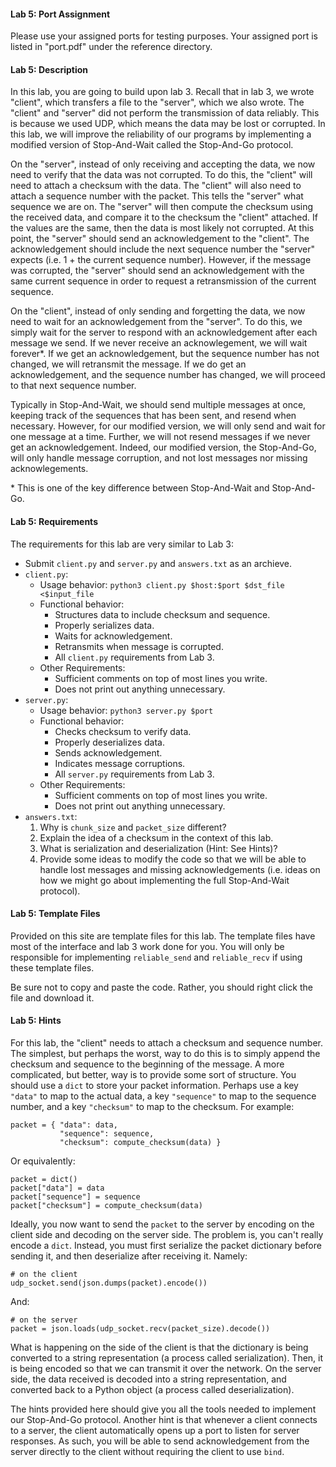 
#### Lab 5: Port Assignment
Please use your assigned ports for testing purposes.
Your assigned port is listed in "port.pdf" under the reference directory.


#### Lab 5: Description
In this lab, you are going to build upon lab 3. Recall that in lab 3, we wrote
"client", which transfers a file to the "server", which we also wrote. The
"client" and "server" did not perform the transmission of data reliably. This is
because we used UDP, which means the data may be lost or corrupted. In this lab,
we will improve the reliability of our programs by implementing a modified
version of Stop-And-Wait called the Stop-And-Go protocol.

On the "server", instead of only receiving and accepting the data, we now need
to verify that the data was not corrupted. To do this, the "client" will need to
attach a checksum with the data. The "client" will also need to attach a
sequence number with the packet. This tells the "server" what sequence we are
on. The "server" will then compute the checksum using the received data, and
compare it to the checksum the "client" attached.  If the values are the same,
then the data is most likely not corrupted. At this point, the "server" should
send an acknowledgement to the "client". The acknowledgement should include the
next sequence number the "server" expects (i.e. 1 + the current sequence
number). However, if the message was corrupted, the "server" should send an
acknowledgement with the same current sequence in order to request a
retransmission of the current sequence.

On the "client", instead of only sending and forgetting the data, we now need to
wait for an acknowledgement from the "server". To do this, we simply wait for
the server to respond with an acknowledgement after each message we send. If we
never receive an acknowlegement, we will wait forever\*. If we get an
acknowledgement, but the sequence number has not changed, we will retransmit the
message. If we do get an acknowledgement, and the sequence number has changed,
we will proceed to that next sequence number.

Typically in Stop-And-Wait, we should send multiple messages at once, keeping
track of the sequences that has been sent, and resend when necessary. However,
for our modified version, we will only send and wait for one message at a time.
Further, we will not resend messages if we never get an acknowledgement. Indeed,
our modified version, the Stop-And-Go, will only handle message corruption, and
not lost messages nor missing acknowlegements.

\* This is one of the key difference between Stop-And-Wait and Stop-And-Go.


#### Lab 5: Requirements
The requirements for this lab are very similar to Lab 3:

* Submit `client.py` and `server.py` and `answers.txt` as an archieve.
* `client.py`:
    * Usage behavior: `python3 client.py $host:$port $dst_file <$input_file`
    * Functional behavior:
        * Structures data to include checksum and sequence.
        * Properly serializes data.
        * Waits for acknowledgement.
        * Retransmits when message is corrupted.
        * All `client.py` requirements from Lab 3.
    * Other Requirements:
        * Sufficient comments on top of most lines you write.
        * Does not print out anything unnecessary.
* `server.py`:
    * Usage behavior: `python3 server.py $port`
    * Functional behavior:
        * Checks checksum to verify data.
        * Properly deserializes data.
        * Sends acknowledgement.
        * Indicates message corruptions.
        * All `server.py` requirements from Lab 3.
    * Other Requirements:
        * Sufficient comments on top of most lines you write.
        * Does not print out anything unnecessary.
* `answers.txt`:
    1. Why is `chunk_size` and `packet_size` different?
    1. Explain the idea of a checksum in the context of this lab.
    1. What is serialization and deserialization (Hint: See Hints)?
    1. Provide some ideas to modify the code so that we will be able to handle
       lost messages and missing acknowledgements (i.e. ideas on how we might go
       about implementing the full Stop-And-Wait protocol).


#### Lab 5: Template Files
Provided on this site are template files for this lab. The template files have
most of the interface and lab 3 work done for you. You will only be responsible
for implementing `reliable_send` and `reliable_recv` if using these template
files.

Be sure not to copy and paste the code. Rather, you should right click the file
and download it.


#### Lab 5: Hints
For this lab, the "client" needs to attach a checksum and sequence number. The
simplest, but perhaps the worst, way to do this is to simply append the checksum
and sequence to the beginning of the message. A more complicated, but better,
way is to provide some sort of structure. You should use a `dict` to store your
packet information. Perhaps use a key `"data"` to map to the actual data, a key
`"sequence"` to map to the sequence number, and a key `"checksum"` to map to the
checksum. For example:

    packet = { "data": data,    
               "sequence": sequence,
               "checksum": compute_checksum(data) }  

Or equivalently:

    packet = dict()  
    packet["data"] = data  
    packet["sequence"] = sequence
    packet["checksum"] = compute_checksum(data)  

Ideally, you now want to send the `packet` to the server by encoding on the
client side and decoding on the server side. The problem is, you can't really
encode a `dict`. Instead, you must first serialize the packet dictionary before
sending it, and then deserialize after receiving it. Namely:

    # on the client
    udp_socket.send(json.dumps(packet).encode())

And:

    # on the server
    packet = json.loads(udp_socket.recv(packet_size).decode())

What is happening on the side of the client is that the dictionary is being
converted to a string representation (a process called serialization). Then, it
is being encoded so that we can transmit it over the network. On the server
side, the data received is decoded into a string representation, and converted
back to a Python object (a process called deserialization).

The hints provided here should give you all the tools needed to implement our
Stop-And-Go protocol. Another hint is that whenever a client connects to a
server, the client automatically opens up a port to listen for server responses.
As such, you will be able to send acknowledgement from the server directly to
the client without requiring the client to use `bind`.


